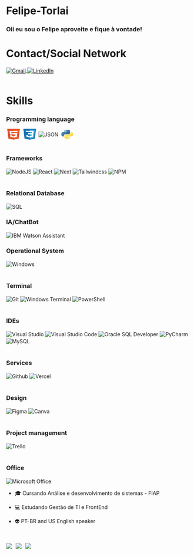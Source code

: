 # Felipe-Torlai
### Oii eu sou o Felipe aproveite e fique à vontade!

# Contact/Social Network
<div style="display: inline_block;">
    <a href="mailto:felipe.c.torlai@gmail.com">
        <img align="center" alt="Gmail" title="Gmail • felipe.c.torlai@gmail.com" height="30" width="40" src="https://www.logo.wine/a/logo/Gmail/Gmail-Logo.wine.svg">
    </a>
    <a href="https://www.linkedin.com/in/felipe-torlai/">
        <img align="center" alt="LinkedIn" title="LinkedIn • Felipe Torlai" height="30" width="40" src="https://cdn.jsdelivr.net/gh/devicons/devicon/icons/linkedin/linkedin-original.svg">
    </a>
</div>

<br>

# Skills

### Programming language

<div style="display: inline_block;">
    <img align="center" alt="HTML" title="Html" height="30" width="40" src="https://raw.githubusercontent.com/devicons/devicon/master/icons/html5/html5-original.svg">
    <img align="center" alt="CSS" title="Css" height="30" width="40" src="https://raw.githubusercontent.com/devicons/devicon/master/icons/css3/css3-original.svg">
    <img align="center" alt="JSON" title="Json" height="30" width="30" src="https://cdn.worldvectorlogo.com/logos/json.svg">
    <img align="center" alt="Python" title="Python" height="30" width="40" src="https://raw.githubusercontent.com/devicons/devicon/master/icons/python/python-original.svg">
</div><br>

### Frameworks
<div style="display: inline_block;">
    <img align="center" alt="NodeJS" title="NodeJS" height="30" width="40" src="https://cdn.jsdelivr.net/gh/devicons/devicon/icons/nodejs/nodejs-original-wordmark.svg">
    <img align="center" alt="React" title="React" height="30" width="40" src="https://cdn.jsdelivr.net/gh/devicons/devicon/icons/react/react-original.svg">
    <img align="center" alt="Next" title="Next.js" height="30" width="40" src="https://cdn.jsdelivr.net/gh/devicons/devicon/icons/nextjs/nextjs-original.svg">
    <img align="center" alt="Tailwindcss" title="Tailwind CSS" height="30" width="40" src="https://cdn.jsdelivr.net/gh/devicons/devicon/icons/tailwindcss/tailwindcss-plain.svg">
    <img align="center" alt="NPM" title="Npm" height="30" width="40" src="https://cdn.jsdelivr.net/gh/devicons/devicon/icons/npm/npm-original-wordmark.svg">
    <div><br>

### Relational Database
<div style="display: inline-block;">
    <img align="center" alt="SQL" title="SQL" height="30" width="40" src="icons/SQL.svg">
</div><br>

### IA/ChatBot
<div style="display: inline-block;">
    <img align="center" alt="IBM Watson Assistant" title="Watson Assistant" height="30" width="40" src="icons/IbmWatson.svg">
</div><br>

### Operational System
<div>
    <img align="center" alt="Windows" title="Windows" height="30" width="30" src="icons/Windows.svg">
</div><br>

### Terminal
<div style="display: inline_block;">
    <img align="center" alt="Git" height="30" title="Git" width="40" src="https://cdn.jsdelivr.net/gh/devicons/devicon/icons/git/git-original.svg">
    <img align="center" alt="Windows Terminal" title="Windows Terminal" height="30" width="40" src="icons/WindowsTerminal.svg">
    <img align="center" alt="PowerShell" title="PowerShell" height="30" width="40" src="icons/PowerShell.svg">
</div><br>

### IDEs
<div style="display: inline_block;">
    <img align="center" alt="Visual Studio" title="Visual Studio" height="30" width="40" src="icons/VS.svg">
    <img align="center" alt="Visual Studio Code" title="Visual Studio Code" height="30" width="40" src="https://cdn.jsdelivr.net/gh/devicons/devicon/icons/vscode/vscode-original.svg">
     <img align="center" alt="Oracle SQL Developer" title="SQL Developer" height="30" width="25" src="icons/sql-dev.svg">
     <img align="center" alt="PyCharm" title="PyCharm" height="30" width="30" src="icons/PyCharm.svg">
     <img align="center" alt="MySQL" title="MySQL" height="30" width="40" src="https://cdn.jsdelivr.net/gh/devicons/devicon/icons/mysql/mysql-original.svg">
</div><br>

### Services
<div style="display: inline_block;">
    <img align="center" alt="Github" title="Github" height="30" width="30" src="icons/GitHub.svg">
    <img align="center" alt="Vercel" title="Vercel" height="31" width="40" src="icons/Vercel.svg">
</div><br>

### Design
<div style="display: inline_block;">
    <img align="center" alt="Figma" title="Figma" height="30" width="40" src="https://cdn.jsdelivr.net/gh/devicons/devicon/icons/figma/figma-original.svg">
    <img align="center" alt="Canva" title="Canva" height="30" width="40" src="https://cdn.jsdelivr.net/gh/devicons/devicon/icons/canva/canva-original.svg">
</div><br>

### Project management
<div style="display: inline_block;">
    <img align="center" alt="Trello" title="Trello" height="30" width="40" src="https://cdn.jsdelivr.net/gh/devicons/devicon/icons/trello/trello-plain.svg">
</div><br>

### Office
<div style="display: inline_block;">
    <img align="center" alt="Microsoft Office" title="Microsoft Office" height="30" width="40" src="https://cdn.worldvectorlogo.com/logos/Microsoft-365.svg">
</div>

- 🎓 Cursando Análise e desenvolvimento de sistemas - FIAP
- 💻 Estudando Gestão de TI e FrontEnd 
- 👽 PT-BR and US English speaker


  <br>

<div style="display: flex; gap: 10px;">
  <a href="(https://www.linkedin.com/in/felipe-torlai/)" target="_blank">
    <img src="https://img.shields.io/badge/-LinkedIn-%230077B5?style=for-the-badge&logo=linkedin&logoColor=white" target="_blank">
  </a>
  
  <a href="mailto:felipe.c.torlai@gmail.com">
    <img src="https://img.shields.io/badge/-Gmail-%23333?style=for-the-badge&logo=gmail&logoColor=white">
  </a>
  
  <a href="(https://www.twitch.tv/ttorlai)" target="_blank">
    <img src="https://img.shields.io/badge/Twitch-9146FF?style=for-the-badge&logo=twitch&logoColor=white" target="_blank">
  </a>

</div>

